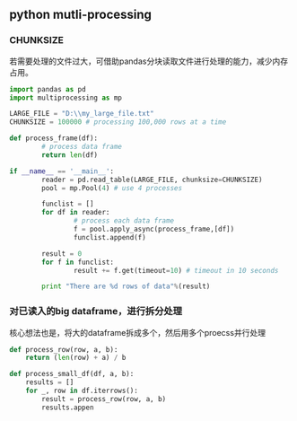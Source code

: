## python mutli-processing

### CHUNKSIZE
若需要处理的文件过大，可借助pandas分块读取文件进行处理的能力，减少内存占用。
```python
import pandas as pd
import multiprocessing as mp

LARGE_FILE = "D:\\my_large_file.txt"
CHUNKSIZE = 100000 # processing 100,000 rows at a time

def process_frame(df):
        # process data frame
        return len(df)

if __name__ == '__main__':
        reader = pd.read_table(LARGE_FILE, chunksize=CHUNKSIZE)
        pool = mp.Pool(4) # use 4 processes

        funclist = []
        for df in reader:
                # process each data frame
                f = pool.apply_async(process_frame,[df])
                funclist.append(f)

        result = 0
        for f in funclist:
                result += f.get(timeout=10) # timeout in 10 seconds

        print "There are %d rows of data"%(result)
```

### 对已读入的big dataframe，进行拆分处理
核心想法也是，将大的dataframe拆成多个，然后用多个proecss并行处理
```python
def process_row(row, a, b):
	return (len(row) + a) / b

def process_small_df(df, a, b):
	results = []
	for _, row in df.iterrows():
		result = process_row(row, a, b)
		results.appen
```
<!--stackedit_data:
eyJoaXN0b3J5IjpbLTExMzM3MzU1MTksLTE5MzcwMDYzMTRdfQ
==
-->